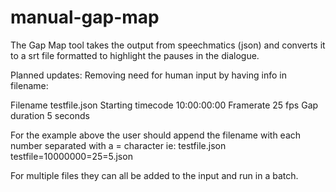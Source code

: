 # manual-gap-map

The Gap Map tool takes the output from speechmatics (json) and converts it to a srt file formatted to highlight the pauses in the dialogue.


Planned updates:
Removing need for human input by having info in filename:

Filename                testfile.json
Starting timecode       10:00:00:00
Framerate               25 fps
Gap duration            5 seconds

For the example above the user should append the filename with each number separated with a = character ie:
testfile.json
testfile=10000000=25=5.json

For multiple files they can all be added to the input and run in a batch.